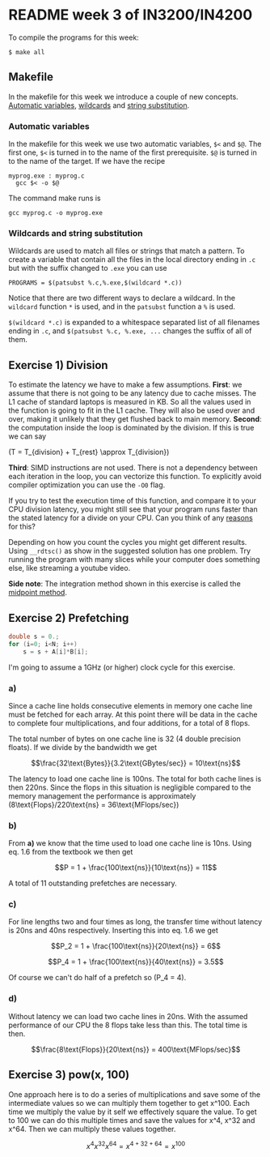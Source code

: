 # README week 3 of IN3200/IN4200

To compile the programs for this week:
```
$ make all
```

## Makefile
In the makefile for this week we introduce a couple of new concepts. [Automatic variables](https://www.gnu.org/software/make/manual/html_node/Automatic-Variables.html), [wildcards](https://www.gnu.org/software/make/manual/html_node/Wildcard-Function.html) and [string substitution](https://www.gnu.org/software/make/manual/html_node/Text-Functions.html).

### Automatic variables
In the makefile for this week we use two automatic variables, `$<` and `$@`. The first one, `$<` is turned in to the name of the first prerequisite. `$@` is turned in to the name of the target. If we have the recipe
```
myprog.exe : myprog.c
  gcc $< -o $@
```
The command make runs is
```
gcc myprog.c -o myprog.exe
```

### Wildcards and string substitution
Wildcards are used to match all files or strings that match a pattern. To create a variable that contain all the files in the local directory ending in `.c` but with the suffix changed to `.exe` you can use
```
PROGRAMS = $(patsubst %.c,%.exe,$(wildcard *.c))
```
Notice that there are two different ways to declare a wildcard. In the `wildcard` function `*` is used, and in the `patsubst` function a `%` is used.

`$(wildcard *.c)` is expanded to a whitespace separated list of all filenames ending in `.c`, and `$(patsubst %.c, %.exe, ...` changes the suffix of all of them.

## Exercise 1) Division
To estimate the latency we have to make a few assumptions. **First**: we assume that there is not going to be any latency due to cache misses. The L1 cache of standard laptops is measured in KB. So all the values used in the function is going to fit in the L1 cache. They will also be used over and over, making it unlikely that they get flushed back to main memory. **Second**: the computation inside the loop is dominated by the division. If this is true we can say

\(T = T_{division} + T_{rest} \approx T_{division}\)

**Third**: SIMD instructions are not used. There is not a dependency between each iteration in the loop, you can vectorize this function. To explicitly avoid compiler optimization you can use the `-O0` flag.

If you try to test the execution time of this function, and compare it to your CPU division latency, you might still see that your program runs faster than the stated latency for a divide on your CPU. Can you think of any [reasons](https://en.wikipedia.org/wiki/Out-of-order_execution) for this?  

Depending on how you count the cycles you might get different results. Using `__rdtsc()` as show in the suggested solution has one problem. Try running the program with many slices while your computer does something else, like streaming a youtube video.

**Side note**: The integration method shown in this exercise is called the [midpoint method](https://en.wikipedia.org/wiki/Midpoint_method).

## Exercise 2) Prefetching
```C
double s = 0.;
for (i=0; i<N; i++)
    s = s + A[i]*B[i];
```
I'm going to assume a 1GHz (or higher) clock cycle for this exercise.

### a)
Since a cache line holds consecutive elements in memory one cache line must be fetched for each array. At this point there will be data in the cache to complete four multiplications, and four additions, for a total of 8 flops.

The total number of bytes on one cache line is 32 (4 double precision floats). If we divide by the bandwidth we get

$$\frac{32\text{Bytes}}{3.2\text{GBytes/sec}} = 10\text{ns}$$

The latency to load one cache line is 100ns. The total for both cache lines is then 220ns. Since the flops in this situation is negligible compared to the memory management the performance is approximately \(8\text{Flops}/220\text{ns} = 36\text{MFlops/sec}\)

### b)
From **a)** we know that the time used to load one cache line is 10ns. Using eq. 1.6 from the textbook we then get

$$P = 1 + \frac{100\text{ns}}{10\text{ns}} = 11$$

A total of 11 outstanding prefetches are necessary.

### c)
For line lengths two and four times as long, the transfer time without latency is 20ns and 40ns respectively. Inserting this into eq. 1.6 we get

$$P_2 = 1 + \frac{100\text{ns}}{20\text{ns}} = 6$$

$$P_4 = 1 + \frac{100\text{ns}}{40\text{ns}} = 3.5$$

Of course we can't do half of a prefetch so \(P_4 = 4\).

### d)
Without latency we can load two cache lines in 20ns. With the assumed performance of our CPU the 8 flops take less than this. The total time is then.

$$\frac{8\text{Flops}}{20\text{ns}} = 400\text{MFlops/sec}$$

## Exercise 3) pow(x, 100)
One approach here is to do a series of multiplications and save some of the intermediate values so we can multiply them together to get x^100. Each time we multiply the value by it self we effectively square the value. To get to 100 we can do this multiple times and save the values for x^4, x^32 and x^64. Then we can multiply these values together.

$$x^{4}x^{32}x^{64} = x^{4+32+64} = x^{100}$$

